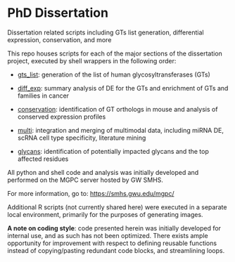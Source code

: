 # PhD Dissertation
Dissertation related scripts including GTs list generation, differential expression, conservation, and more

This repo houses scripts for each of the major sections of the dissertation project, executed by shell wrappers in the following order:
 
  - [gts_list](./gts_list): generation of the list of human glycosyltransferases (GTs)
 
  - [diff_exp](./diff_exp): summary analysis of DE for the GTs and enrichment of GTs and families in cancer

  - [conservation](./conservation): identification of GT orthologs in mouse and analysis of conserved expression profiles

  - [multi](./multi): integration and merging of multimodal data, including miRNA DE, scRNA cell type specificity, literature mining

  - [glycans](./other): identification of potentially impacted glycans and the top affected residues


  All python and shell code and analysis was initially developed and performed on the MGPC server hosted by GW SMHS.
  
  For more information, go to: https://smhs.gwu.edu/mgpc/  
  
  Additional R scripts (not currently shared here) were executed in a separate local environment, primarily for the purposes of generating images. 
  
  __A note on coding style__: code presented herein was initially developed for internal use, and as such has not been optimized. There exists ample opportunity for improvement with respect to defining reusable functions instead of copying/pasting redundant code blocks, and streamlining loops.
